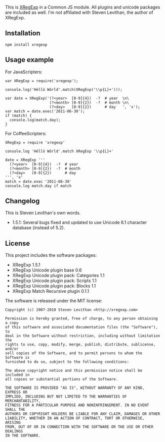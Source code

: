 
This is [XRegExp](http://xregexp.com) in a Common JS module. All plugins and
unicode packages are included as well. I'm not affiliated with Steven Levithan,
the author of XRegExp.


Installation
------------

    npm install xregexp


Usage example
-------------

For JavaScripters:

    var XRegExp = require('xregexp');
    
    console.log('Héllö Wôrld'.match(XRegExp('\\p{L}+')));
    
    var date = XRegExp('(?<year>  [0-9]{4})  -?  # year  \n\
                        (?<month> [0-9]{2})  -?  # month \n\
                        (?<day>   [0-9]{2})      # day   ', 'x');
    var match = date.exec('2011-06-30');
    if (match) {
      console.log(match.day);
    }

For CoffeeScripters:

    XRegExp = require 'xregexp'
    
    console.log 'Héllö Wôrld'.match XRegExp '\\p{L}+'
    
    date = XRegExp '''
      (?<year>  [0-9]{4})  -?  # year
      (?<month> [0-9]{2})  -?  # month
      (?<day>   [0-9]{2})      # day
    ''', 'x'
    match = date.exec '2011-06-30'
    console.log match.day if match


Changelog
---------

This is Steven Levithan's own words.

 *  1.5.1: Several bugs fixed and updated to use Unicode 6.1 character database (instead of 5.2).


License
-------

This project includes the software packages:

 *  XRegExp 1.5.1
 *  XRegExp Unicode plugin base 0.6
 *  XRegExp Unicode plugin pack: Categories 1.1
 *  XRegExp Unicode plugin pack: Scripts 1.1
 *  XRegExp Unicode plugin pack: Blocks 1.1
 *  XRegExp Match Recursive plugin 0.1.1

The software is released under the MIT license:

    Copyright (c) 2007-2010 Steven Levithan <http://xregexp.com>
    
    Permission is hereby granted, free of charge, to any person obtaining a copy
    of this software and associated documentation files (the "Software"), to
    deal in the Software without restriction, including without limitation the
    rights to use, copy, modify, merge, publish, distribute, sublicense, and/or
    sell copies of the Software, and to permit persons to whom the Software is
    furnished to do so, subject to the following conditions:
    
    The above copyright notice and this permission notice shall be included in
    all copies or substantial portions of the Software.
    
    THE SOFTWARE IS PROVIDED "AS IS", WITHOUT WARRANTY OF ANY KIND, EXPRESS OR
    IMPLIED, INCLUDING BUT NOT LIMITED TO THE WARRANTIES OF MERCHANTABILITY,
    FITNESS FOR A PARTICULAR PURPOSE AND NONINFRINGEMENT. IN NO EVENT SHALL THE
    AUTHORS OR COPYRIGHT HOLDERS BE LIABLE FOR ANY CLAIM, DAMAGES OR OTHER
    LIABILITY, WHETHER IN AN ACTION OF CONTRACT, TORT OR OTHERWISE, ARISING
    FROM, OUT OF OR IN CONNECTION WITH THE SOFTWARE OR THE USE OR OTHER DEALINGS
    IN THE SOFTWARE.

